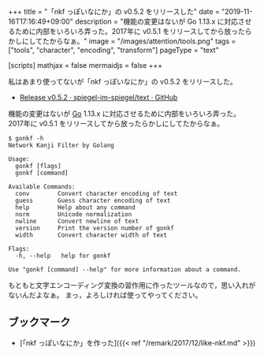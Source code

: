 +++
title = "「nkf っぽいなにか」の v0.5.2 をリリースした"
date =  "2019-11-16T17:16:49+09:00"
description = "機能の変更はないが Go 1.13.x に対応させるために内部をいろいろ弄った。2017年に v0.5.1 をリリースしてから放ったらかしにしてたからなぁ。"
image = "/images/attention/tools.png"
tags = ["tools", "character", "encoding", "transform"]
pageType = "text"

[scripts]
  mathjax = false
  mermaidjs = false
+++

私はあまり使ってないが「nkf っぽいなにか」の v0.5.2 をリリースした。

- [Release v0.5.2 · spiegel-im-spiegel/text · GitHub](https://github.com/spiegel-im-spiegel/text/releases/tag/v0.5.2)

機能の変更はないが [Go] 1.13.x に対応させるために内部をいろいろ弄った。
2017年に v0.5.1 をリリースしてから放ったらかしにしてたからなぁ。

```text
$ gonkf -h
Network Kanji Filter by Golang

Usage:
  gonkf [flags]
  gonkf [command]

Available Commands:
  conv        Convert character encoding of text
  guess       Guess character encoding of text
  help        Help about any command
  norm        Unicode normalization
  nwline      Convert newline of text
  version     Print the version number of gonkf
  width       Convert character width of text

Flags:
  -h, --help   help for gonkf

Use "gonkf [command] --help" for more information about a command.
```

もともと文字エンコーディング変換の習作用に作ったツールなので，思い入れがないんだよなぁ。
まっ，よろしければ使ってやってください。

## ブックマーク

- [「nkf っぽいなにか」を作った]({{< ref "/remark/2017/12/like-nkf.md" >}})

[Go]: https://go.dev/
[Go 言語]: https://golang.org/ "The Go Programming Language"
